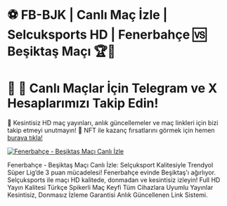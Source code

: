 # ⚽ FB-BJK | Canlı Maç İzle | Selcuksports HD | Fenerbahçe 🆚 Beşiktaş Maçı 🏆📡

# 📢 📲 Canlı Maçlar İçin Telegram ve X Hesaplarımızı Takip Edin!
📡 Kesintisiz HD maç yayınları, anlık güncellemeler ve maç linkleri için bizi takip etmeyi unutmayın!
🎯 NFT ile kazanç fırsatlarını görmek için hemen <a href="https://mac.baltaciapart.com/" rel="nofollow">buraya tıkla!</a>

<a href="https://mac.baltaciapart.com/" rel="nofollow"><img src="https://camo.githubusercontent.com/4b593f154653f6e3efe44eb4fab2aa5d904cefd4b72fa7a224b0faa14a647aea/68747470733a2f2f692e706f7374696d672e63632f53517630375850392f53454c43554b53504f5254532d54414e4954494d2e6a7067" alt="Fenerbahçe - Beşiktaş Maçı Canlı İzle" data-canonical-src="https://i.postimg.cc/SQv07XP9/SELCUKSPORTS-TANITIM.jpg" style="max-width: 100%;"></a>

Fenerbahçe - Beşiktaş Maçı Canlı İzle: Selçuksport Kalitesiyle Trendyol Süper Lig’de 3 puan mücadelesi! Fenerbahçe evinde Beşiktaş'ı ağırlıyor. Selçuksports ile maçı HD kalitede, donmadan ve kesintisiz izleyin! Full HD Yayın Kalitesi Türkçe Spikerli Maç Keyfi Tüm Cihazlara Uyumlu Yayınlar Kesintisiz, Donmasız İzleme Garantisi Anlık Güncellenen Link Sistemi.
